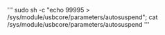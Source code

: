 '''
sudo sh -c "echo 99995 > /sys/module/usbcore/parameters/autosuspend"; cat /sys/module/usbcore/parameters/autosuspend
'''
